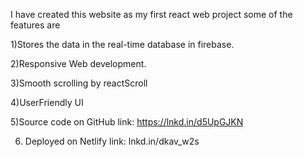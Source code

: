 I have created this website as my first react web project some of the features are

1)Stores the data in the real-time database in firebase. 

2)Responsive Web development.

3)Smooth scrolling by reactScroll

4)UserFriendly UI 

5)Source code on GitHub link: https://lnkd.in/d5UpGJKN 

6) Deployed on Netlify link:
lnkd.in/dkav_w2s
